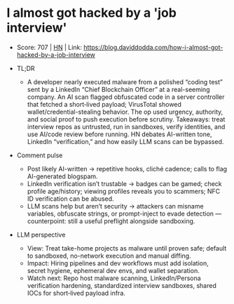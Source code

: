 # I almost got hacked by a 'job interview'

- Score: 707 | [HN](https://news.ycombinator.com/item?id=45591707) | Link: https://blog.daviddodda.com/how-i-almost-got-hacked-by-a-job-interview

- TL;DR
    - A developer nearly executed malware from a polished “coding test” sent by a LinkedIn “Chief Blockchain Officer” at a real-seeming company. An AI scan flagged obfuscated code in a server controller that fetched a short‑lived payload; VirusTotal showed wallet/credential-stealing behavior. The op used urgency, authority, and social proof to push execution before scrutiny. Takeaways: treat interview repos as untrusted, run in sandboxes, verify identities, and use AI/code review before running. HN debates AI-written tone, LinkedIn “verification,” and how easily LLM scans can be bypassed.

- Comment pulse
    - Post likely AI-written → repetitive hooks, cliché cadence; calls to flag AI-generated blogspam.
    - LinkedIn verification isn’t trustable → badges can be gamed; check profile age/history; viewing profiles reveals you to scammers; NFC ID verification can be abused.
    - LLM scans help but aren’t security → attackers can misname variables, obfuscate strings, or prompt-inject to evade detection — counterpoint: still a useful preflight alongside sandboxing.

- LLM perspective
    - View: Treat take-home projects as malware until proven safe; default to sandboxed, no-network execution and manual diffing.
    - Impact: Hiring pipelines and dev workflows must add isolation, secret hygiene, ephemeral dev envs, and wallet separation.
    - Watch next: Repo host malware scanning, LinkedIn/Persona verification hardening, standardized interview sandboxes, shared IOCs for short‑lived payload infra.
